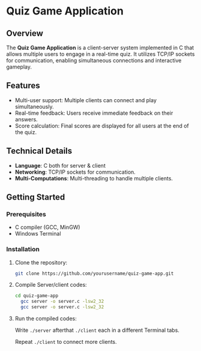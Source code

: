 # Quiz Game Application

## Overview
The **Quiz Game Application** is a client-server system implemented in C that allows multiple users to engage in a real-time quiz. It utilizes TCP/IP sockets for communication, enabling simultaneous connections and interactive gameplay.

## Features
- Multi-user support: Multiple clients can connect and play simultaneously.
- Real-time feedback: Users receive immediate feedback on their answers.
- Score calculation: Final scores are displayed for all users at the end of the quiz.

## Technical Details

- **Language**: C both for server & client
- **Networking**: TCP/IP sockets for communication.
- **Multi-Computations**: Multi-threading to handle multiple clients.

## Getting Started

### Prerequisites
- C compiler (GCC, MinGW)
- Windows Terminal

### Installation
1. Clone the repository:
   ```bash
   git clone https://github.com/yourusername/quiz-game-app.git
2. Compile Server/client codes:
   ```bash
   cd quiz-game-app
     gcc server -o server.c -lsw2_32
     gcc server -o server.c -lsw2_32
3. Run the compiled codes:

    Write `./server` afterthat `./client` each in a different Terminal tabs.
   
    Repeat `./client` to connect more clients.
